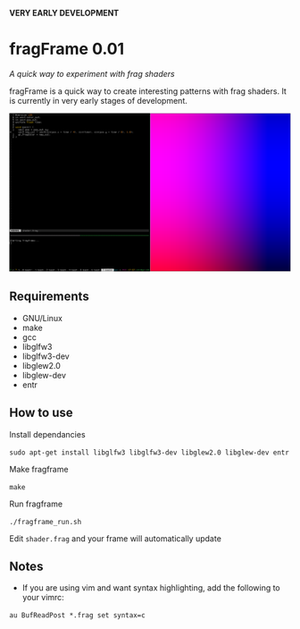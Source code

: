 **VERY EARLY DEVELOPMENT**
# fragFrame 0.01
*A quick way to experiment with frag shaders*

fragFrame is a quick way to create interesting patterns with frag shaders. It is currently in very early stages of development.

![screenshot](screenshot.png)

## Requirements
* GNU/Linux
* make
* gcc
* libglfw3
* libglfw3-dev
* libglew2.0
* libglew-dev
* entr

## How to use
Install dependancies

`sudo apt-get install libglfw3 libglfw3-dev libglew2.0 libglew-dev entr`

Make fragframe

`make`

Run fragframe

`./fragframe_run.sh`

Edit `shader.frag` and your frame will automatically update

## Notes
* If you are using vim and want syntax highlighting, add the following to your vimrc:

`au BufReadPost *.frag set syntax=c`
